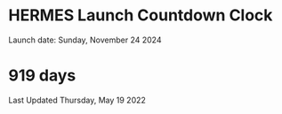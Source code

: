 # HERMES Launch Countdown Clock

Launch date: Sunday, November 24 2024
# 919 days

Last Updated Thursday, May 19 2022